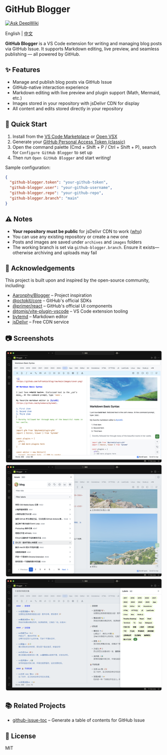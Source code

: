 # GitHub Blogger

[![Ask DeepWiki](https://deepwiki.com/badge.svg)](https://deepwiki.com/tofrankie/github-blogger)

English | [中文](README-CN.md)

**GitHub Blogger** is a VS Code extension for writing and managing blog posts via GitHub Issue. It supports Markdown editing, live preview, and seamless publishing — all powered by GitHub.

## ✨ Features

- Manage and publish blog posts via GitHub Issue
- GitHub-native interaction experience
- Markdown editing with live preview and plugin support (Math, Mermaid, etc.)
- Images stored in your repository with jsDelivr CDN for display
- All content and edits stored directly in your repository

## 🚀 Quick Start

1. Install from the [VS Code Marketplace](https://marketplace.visualstudio.com/items?itemName=Frankie.github-blogger) or [Open VSX](https://open-vsx.org/extension/frankie/github-blogger)
2. Generate your [GitHub Personal Access Token (classic)](https://github.com/settings/tokens)
3. Open the command palette (Cmd + Shift + P / Ctrl + Shift + P), search for `Configure GitHub Blogger` to set up
4. Then run `Open GitHub Blogger` and start writing!

Sample configuration:

```json
{
  "github-blogger.token": "your-github-token",
  "github-blogger.user": "your-github-username",
  "github-blogger.repo": "your-github-repo",
  "github-blogger.branch": "main"
}
```

## ⚠️ Notes

- **Your repository must be public** for jsDelivr CDN to work ([why](https://github.com/jsdelivr/jsdelivr/issues/18243#issuecomment-857512289))
- You can use any existing repository or create a new one
- Posts and images are saved under `archives` and `images` folders
- The working branch is set via `github-blogger.branch`. Ensure it exists—otherwise archiving and uploads may fail

## 🙏 Acknowledgements

This project is built upon and inspired by the open-source community, including:

- [Aaronphy/Blogger](https://github.com/Aaronphy/Blogger) – Project inspiration
- [@octokit/core](https://github.com/octokit/core.js) – GitHub's official SDKs
- [@primer/react](https://primer.style/react) – GitHub's official UI components
- [@tomjs/vite-plugin-vscode](https://github.com/tomjs/vite-plugin-vscode) – VS Code extension tooling
- [bytemd](https://github.com/bytedance/bytemd) – Markdown editor
- [jsDelivr](https://www.jsdelivr.com/?docs=gh) – Free CDN service

## 📷 Screenshots

![](./images/screenshot-1.png) ![](./images/screenshot-2.png) ![](./images/screenshot-3.png)

## 📚 Related Projects

- [github-issue-toc](https://github.com/tofrankie/github-issue-toc) – Generate a table of contents for GitHub Issue

## 📝 License

MIT
